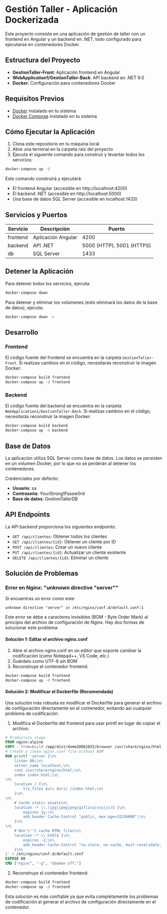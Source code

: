 ﻿# Gestión Taller - Aplicación Dockerizada

Este proyecto consiste en una aplicación de gestión de taller con un frontend en Angular y un backend en .NET, todo configurado para ejecutarse en contenedores Docker.

## Estructura del Proyecto

- **GestionTaller-Front**: Aplicación frontend en Angular
- **WebApplication1/GestionTaller-Back**: API backend en .NET 9.0
- **Docker**: Configuración para contenedores Docker

## Requisitos Previos

- [Docker](https://www.docker.com/products/docker-desktop/) instalado en tu sistema
- [Docker Compose](https://docs.docker.com/compose/install/) instalado en tu sistema

## Cómo Ejecutar la Aplicación

1. Clona este repositorio en tu máquina local
2. Abre una terminal en la carpeta raíz del proyecto
3. Ejecuta el siguiente comando para construir y levantar todos los servicios:

```bash
docker-compose up -d
```

Este comando construirá y ejecutará:
- El frontend Angular (accesible en http://localhost:4200)
- El backend .NET (accesible en http://localhost:5000)
- Una base de datos SQL Server (accesible en localhost:1433)

## Servicios y Puertos

| Servicio | Descripción | Puerto |
|----------|-------------|--------|
| frontend | Aplicación Angular | 4200 |
| backend | API .NET | 5000 (HTTP), 5001 (HTTPS) |
| db | SQL Server | 1433 |

## Detener la Aplicación

Para detener todos los servicios, ejecuta:

```bash
docker-compose down
```

Para detener y eliminar los volúmenes (esto eliminará los datos de la base de datos), ejecuta:

```bash
docker-compose down -v
```

## Desarrollo

### Frontend

El código fuente del frontend se encuentra en la carpeta `GestionTaller-Front`. Si realizas cambios en el código, necesitarás reconstruir la imagen Docker:

```bash
docker-compose build frontend
docker-compose up -d frontend
```

### Backend

El código fuente del backend se encuentra en la carpeta `WebApplication1/GestionTaller-Back`. Si realizas cambios en el código, necesitarás reconstruir la imagen Docker:

```bash
docker-compose build backend
docker-compose up -d backend
```

## Base de Datos

La aplicación utiliza SQL Server como base de datos. Los datos se persisten en un volumen Docker, por lo que no se perderán al detener los contenedores.

Credenciales por defecto:
- **Usuario**: sa
- **Contraseña**: YourStrong!Passw0rd
- **Base de datos**: GestionTallerDB

## API Endpoints

La API backend proporciona los siguientes endpoints:

- `GET /api/clientes`: Obtener todos los clientes
- `GET /api/clientes/{id}`: Obtener un cliente por ID
- `POST /api/clientes`: Crear un nuevo cliente
- `PUT /api/clientes/{id}`: Actualizar un cliente existente
- `DELETE /api/clientes/{id}`: Eliminar un cliente

## Solución de Problemas

### Error en Nginx: "unknown directive "﻿server""

Si encuentras un error como este:
```
unknown directive "﻿server" in /etc/nginx/conf.d/default.conf:1
```

Este error se debe a caracteres invisibles (BOM - Byte Order Mark) al principio del archivo de configuración de Nginx. Hay dos formas de solucionar este problema:

#### Solución 1: Editar el archivo nginx.conf

1. Abre el archivo nginx.conf en un editor que soporte cambiar la codificación (como Notepad++, VS Code, etc.)
2. Guárdalo como UTF-8 sin BOM
3. Reconstruye el contenedor frontend:
```bash
docker-compose build frontend
docker-compose up -d frontend
```

#### Solución 2: Modificar el Dockerfile (Recomendada)

Una solución más robusta es modificar el Dockerfile para generar el archivo de configuración directamente en el contenedor, evitando así cualquier problema de codificación:

1. Modifica el Dockerfile del frontend para usar printf en lugar de copiar el archivo:
```dockerfile
# Production stage
FROM nginx:alpine
COPY --from=build /app/dist/dome28062025/browser /usr/share/nginx/html
# Create a clean nginx.conf file without BOM
RUN printf 'server {\n\
    listen 80;\n\
    server_name localhost;\n\
    root /usr/share/nginx/html;\n\
    index index.html;\n\
\n\
    location / {\n\
        try_files $uri $uri/ /index.html;\n\
    }\n\
\n\
    # Cache static assets\n\
    location ~* \\.(jpg|jpeg|png|gif|ico|css|js)$ {\n\
        expires 1y;\n\
        add_header Cache-Control "public, max-age=31536000";\n\
    }\n\
\n\
    # Don'\''t cache HTML files\n\
    location ~* \\.html$ {\n\
        expires -1;\n\
        add_header Cache-Control "no-store, no-cache, must-revalidate, proxy-revalidate";\n\
    }\n\
}' > /etc/nginx/conf.d/default.conf
EXPOSE 80
CMD ["nginx", "-g", "daemon off;"]
```

2. Reconstruye el contenedor frontend:
```bash
docker-compose build frontend
docker-compose up -d frontend
```

Esta solución es más confiable ya que evita completamente los problemas de codificación al generar el archivo de configuración directamente en el contenedor.
